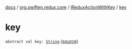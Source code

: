 [docs](../../index.md) / [org.swiften.redux.core](../index.md) / [IReduxActionWithKey](index.md) / [key](./key.md)

# key

`abstract val key: `[`String`](https://kotlinlang.org/api/latest/jvm/stdlib/kotlin/-string/index.html) [(source)](https://github.com/protoman92/KotlinRedux/tree/master/common\common-core\src\main\kotlin/org/swiften/redux/core/Core.kt#L41)
